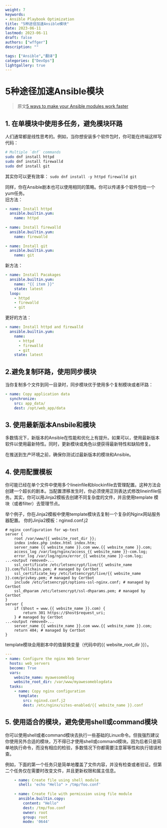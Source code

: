 ```yaml
---
weight: 7
keywords:
- Ansible Playbook Optimization
title: "5种途径加速Ansible模块"
date: 2023-06-11
lastmod: 2023-06-11
draft: false
authors: ["wffger"]
description: ""

tags: ["Ansible","翻译"]
categories: ["DevOps"]
lightgallery: true
---
```


<!--more-->
# 5种途径加速Ansible模块
> 原文[5 ways to make your Ansible modules work faster](https://www.redhat.com/sysadmin/faster-ansible-modules)

## 1. 在单模块中使用多任务，避免模块环路
人们通常都是线性思考的。例如，当你想安装多个软件包时，你可能在终端这样写代码：
```sh
# Multiple `dnf` commands
sudo dnf install httpd
sudo dnf install firewalld
sudo dnf install git
```

其实你可以更有效率：
`sudo dnf install -y httpd firewalld git`

同样，你在Ansible剧本也可以使用相同的策略。你可以传递多个软件包给一个yum任务。  
旧方法：
```yml
- name: Install httpd
  ansible.builtin.yum:
    name: httpd
 
- name: Install firewalld
  ansible.builtin.yum:
    name: firewalld
 
- name: Install git
  ansible.builtin.yum:
    name: git
```
新方法：
```yml
- name: Install Pacakages
  ansible.builtin.yum:
    name: "{{ item }}"
    state: latest
  loop:
    - httpd
    - firewalld
    - git
```
更好的方法：
```yml
- name: Install httpd and firewalld
  ansible.builtin.yum:
    name: 
      - httpd
      - firewalld
      - git
    state: latest
```

## 2.避免复制环路，使用同步模块
当你复制多个文件到同一目录时，同步模块优于使用多个复制模块或者环路：
```yml
- name: Copy application data
  synchronize:
    src: app_data/
    dest: /opt/web_app/data
```

## 3. 使用最新版本Ansbile和模块
多数情况下，新版本的Ansible在性能和优化上有提升。如果可以，使用最新版本软件以使用最新特性。同时，更新模块或角色以便获得最新特性和缺陷修复。

在推送到生产环境之前，确保你测试过最新版本的模块和Ansible。

## 4. 使用配置模板
你可能已经在单个文件中使用多个lineinfile和blockinfile去管理配置。这种方法会创建一个超长的剧本。当配置漂移发生时，你必须使用正则表达式修改lineinfile任务。其实，你可以用Jinja2模板去创建不同复杂度的文件，并且使用template
模块（或者filter）去管理节点。

举个例子，你在Jinja2模板中使用template模块去复制一个复杂的Nginx网站服务器配置。
你的Jinjia2模板：nginxd.conf.j2
```
# nginx configuration for wp-test
server {
    root /var/www/{{ website_root_dir }};
    index index.php index.html index.htm;
    server_name {{ website_name }}.com www.{{ website_name }}.com;
    access_log /var/log/nginx/access_{{ website_name }}-com.log;
    error_log /var/log/nginx/error_{{ website_name }}-com.log;
...<output removed>...
    ssl_certificate /etc/letsencrypt/live/{{ website_name }}.com/fullchain.pem; # managed by Certbot
    ssl_certificate_key /etc/letsencrypt/live/{{ website_name }}.com/privkey.pem; # managed by Certbot
    include /etc/letsencrypt/options-ssl-nginx.conf; # managed by Certbot
    ssl_dhparam /etc/letsencrypt/ssl-dhparams.pem; # managed by Certbot
}
server {
    if ($host = www.{{ website_name }}.com) {
        return 301 https://$host$request_uri;
    } # managed by Certbot
...<output removed>...
    server_name {{ website_name }}.com www.{{ website_name }}.com;
    return 404; # managed by Certbot
}
```

template模块会用剧本中的值替换变量（代码中的{{  website_root_dir }}）。

```yml
---
- name: Configure the nginx Web Server
  hosts: web_servers
  become: True 
  vars:
    website_name: myawesomeblog
    website_root_dir: /var/www/myawesomeblogdata
  tasks:
    - name: Copy nginx configuration
      template:
        src: nginxd.conf.j2
        dest: /etc/nginx/sites-enabled/{{ website_name }}.conf
```

## 5. 使用适合的模块，避免使用shell或command模块
你可以使用shell或者command模块去执行一些基础的Linux命令。但我强烈建议你使用另外合适的模块，万不得已才使用shell或command模块。因为后者只是简单地执行命令，而没有相应的检验，多数情况下你都需要注意幂等性和执行错误检查。

例如，下面的第一个任务只是简单地覆盖了文件内容，并没有检查或者验证。但第二个任务仅在需要时改变文件，并且更新权限和属主信息。
```yml
    - name: Create file using shell module
      shell: 'echo "Hello" > /tmp/foo.conf'
      
    - name: Create file with permission using file module
      ansible.builtin.copy:
        content: "Hello"
        dest: /tmp/foo.conf
        owner: root
        group: root
        mode: '0644'
```









